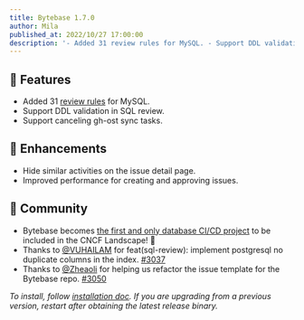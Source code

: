 ```yaml
---
title: Bytebase 1.7.0
author: Mila
published_at: 2022/10/27 17:00:00
description: '- Added 31 review rules for MySQL. - Support DDL validation in SQL review. - Support canceling gh-ost sync tasks. '
---
```


## 🚀 Features

- Added 31 [review rules](/docs/sql-review/review-policy) for MySQL.
- Support DDL validation in SQL review.
- Support canceling gh-ost sync tasks.

## 🎄 Enhancements

- Hide similar activities on the issue detail page.
- Improved performance for creating and approving issues.

## 🎠 Community

- Bytebase becomes [the first and only database CI/CD project](/blog/cncf-landscape) to be included in the CNCF Landscape! 🎉
- Thanks to [@VUHAILAM](https://github.com/VUHAILAM) for feat(sql-review): implement postgresql no duplicate columns in the index. [#3037](https://github.com/bytebase/bytebase/pull/3037)
- Thanks to [@Zheaoli](https://github.com/Zheaoli) for helping us refactor the issue template for the Bytebase repo. [#3050](https://github.com/bytebase/bytebase/pull/3050)

_To install, follow [installation doc](/docs/get-started/install/overview). If you are upgrading from a previous version, restart after obtaining the latest release binary._
